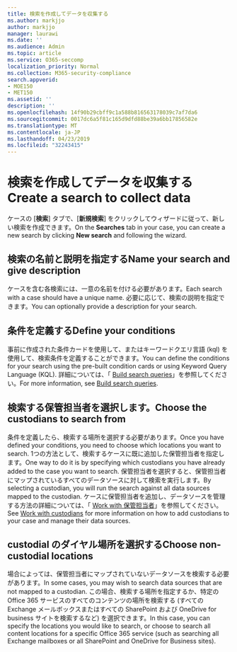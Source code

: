 ```yaml
---
title: 検索を作成してデータを収集する
ms.author: markjjo
author: markjjo
manager: laurawi
ms.date: ''
ms.audience: Admin
ms.topic: article
ms.service: O365-seccomp
localization_priority: Normal
ms.collection: M365-security-compliance
search.appverid:
- MOE150
- MET150
ms.assetid: ''
description: ''
ms.openlocfilehash: 14f90b29cbff9c1a588b816563178039c7af7da6
ms.sourcegitcommit: 0017dc6a5f81c165d9dfd88be39a6bb17856582e
ms.translationtype: MT
ms.contentlocale: ja-JP
ms.lasthandoff: 04/23/2019
ms.locfileid: "32243415"
---
```

# <a name="create-a-search-to-collect-data"></a><span data-ttu-id="7d9c2-102">検索を作成してデータを収集する</span><span class="sxs-lookup"><span data-stu-id="7d9c2-102">Create a search to collect data</span></span>

<span data-ttu-id="7d9c2-103">ケースの [**検索**] タブで、[**新規検索**] をクリックしてウィザードに従って、新しい検索を作成できます。</span><span class="sxs-lookup"><span data-stu-id="7d9c2-103">On the **Searches** tab in your case, you can create a new search by clicking **New search** and following the wizard.</span></span>

## <a name="name-your-search-and-give-description"></a><span data-ttu-id="7d9c2-104">検索の名前と説明を指定する</span><span class="sxs-lookup"><span data-stu-id="7d9c2-104">Name your search and give description</span></span>

<span data-ttu-id="7d9c2-105">ケースを含む各検索には、一意の名前を付ける必要があります。</span><span class="sxs-lookup"><span data-stu-id="7d9c2-105">Each search with a case should have a unique name.</span></span> <span data-ttu-id="7d9c2-106">必要に応じて、検索の説明を指定できます。</span><span class="sxs-lookup"><span data-stu-id="7d9c2-106">You can optionally provide a description for your search.</span></span> 

## <a name="define-your-conditions"></a><span data-ttu-id="7d9c2-107">条件を定義する</span><span class="sxs-lookup"><span data-stu-id="7d9c2-107">Define your conditions</span></span>

<span data-ttu-id="7d9c2-108">事前に作成された条件カードを使用して、またはキーワードクエリ言語 (kql) を使用して、検索条件を定義することができます。</span><span class="sxs-lookup"><span data-stu-id="7d9c2-108">You can define the conditions for your search using the pre-built condition cards or using Keyword Query Language (KQL).</span></span> <span data-ttu-id="7d9c2-109">詳細については、「 [Build search queries](building-search-queries.md)」を参照してください。</span><span class="sxs-lookup"><span data-stu-id="7d9c2-109">For more information, see [Build search queries](building-search-queries.md).</span></span>

## <a name="choose-the-custodians-to-search-from"></a><span data-ttu-id="7d9c2-110">検索する保管担当者を選択します。</span><span class="sxs-lookup"><span data-stu-id="7d9c2-110">Choose the custodians to search from</span></span>

<span data-ttu-id="7d9c2-111">条件を定義したら、検索する場所を選択する必要があります。</span><span class="sxs-lookup"><span data-stu-id="7d9c2-111">Once you have defined your conditions, you need to choose which locations you want to search.</span></span> <span data-ttu-id="7d9c2-112">1つの方法として、検索するケースに既に追加した保管担当者を指定します。</span><span class="sxs-lookup"><span data-stu-id="7d9c2-112">One way to do it is by specifying which custodians you have already added to the case you want to search.</span></span> <span data-ttu-id="7d9c2-113">保管担当者を選択すると、保管担当者にマップされているすべてのデータソースに対して検索を実行します。</span><span class="sxs-lookup"><span data-stu-id="7d9c2-113">By selecting a custodian, you will run the search against all data sources mapped to the custodian.</span></span> <span data-ttu-id="7d9c2-114">ケースに保管担当者を追加し、データソースを管理する方法の詳細については、「 [Work with 保管担当者](managing-custodians.md)」を参照してください。</span><span class="sxs-lookup"><span data-stu-id="7d9c2-114">See [Work with custodians](managing-custodians.md) for more information on how to add custodians to your case and manage their data sources.</span></span>

## <a name="choose-non-custodial-locations"></a><span data-ttu-id="7d9c2-115">custodial のダイヤル場所を選択する</span><span class="sxs-lookup"><span data-stu-id="7d9c2-115">Choose non-custodial locations</span></span>

<span data-ttu-id="7d9c2-116">場合によっては、保管担当者にマップされていないデータソースを検索する必要があります。</span><span class="sxs-lookup"><span data-stu-id="7d9c2-116">In some cases, you may wish to search data sources that are not mapped to a custodian.</span></span> <span data-ttu-id="7d9c2-117">この場合、検索する場所を指定するか、特定の Office 365 サービスのすべてのコンテンツの場所を検索する (すべての Exchange メールボックスまたはすべての SharePoint および OneDrive for business サイトを検索するなど) を選択できます。</span><span class="sxs-lookup"><span data-stu-id="7d9c2-117">In this case, you can specify the locations you would like to search, or choose to search all content locations for a specific Office 365 service (such as searching all Exchange mailboxes or all SharePoint and OneDrive for Business sites).</span></span>